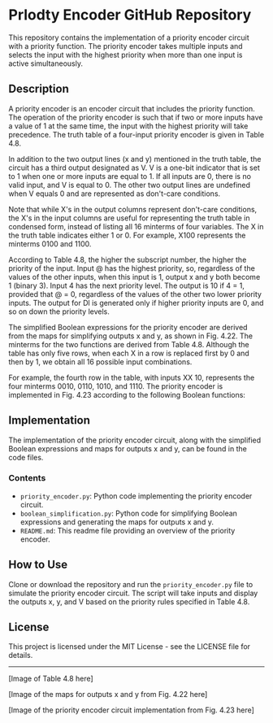 # Prlodty Encoder GitHub Repository

This repository contains the implementation of a priority encoder circuit with a priority function. The priority encoder takes multiple inputs and selects the input with the highest priority when more than one input is active simultaneously.

## Description
A priority encoder is an encoder circuit that includes the priority function. The operation of the priority encoder is such that if two or more inputs have a value of 1 at the same time, the input with the highest priority will take precedence. The truth table of a four-input priority encoder is given in Table 4.8.

In addition to the two output lines (x and y) mentioned in the truth table, the circuit has a third output designated as V. V is a one-bit indicator that is set to 1 when one or more inputs are equal to 1. If all inputs are 0, there is no valid input, and V is equal to 0. The other two output lines are undefined when V equals 0 and are represented as don't-care conditions.

Note that while X's in the output columns represent don't-care conditions, the X's in the input columns are useful for representing the truth table in condensed form, instead of listing all 16 minterms of four variables. The X in the truth table indicates either 1 or 0. For example, X100 represents the minterms 0100 and 1100.

According to Table 4.8, the higher the subscript number, the higher the priority of the input. Input @ has the highest priority, so, regardless of the values of the other inputs, when this input is 1, output x and y both become 1 (binary 3). Input 4 has the next priority level. The output is 10 if 4 = 1, provided that @ = 0, regardless of the values of the other two lower priority inputs. The output for Dl is generated only if higher priority inputs are 0, and so on down the priority levels.

The simplified Boolean expressions for the priority encoder are derived from the maps for simplifying outputs x and y, as shown in Fig. 4.22. The minterms for the two functions are derived from Table 4.8. Although the table has only five rows, when each X in a row is replaced first by 0 and then by 1, we obtain all 16 possible input combinations.

For example, the fourth row in the table, with inputs XX 10, represents the four minterms 0010, 0110, 1010, and 1110. The priority encoder is implemented in Fig. 4.23 according to the following Boolean functions:


## Implementation
The implementation of the priority encoder circuit, along with the simplified Boolean expressions and maps for outputs x and y, can be found in the code files.

### Contents
- `priority_encoder.py`: Python code implementing the priority encoder circuit.
- `boolean_simplification.py`: Python code for simplifying Boolean expressions and generating the maps for outputs x and y.
- `README.md`: This readme file providing an overview of the priority encoder.

## How to Use
Clone or download the repository and run the `priority_encoder.py` file to simulate the priority encoder circuit. The script will take inputs and display the outputs x, y, and V based on the priority rules specified in Table 4.8.

## License
This project is licensed under the MIT License - see the LICENSE file for details.

---

[Image of Table 4.8 here]

[Image of the maps for outputs x and y from Fig. 4.22 here]

[Image of the priority encoder circuit implementation from Fig. 4.23 here]

